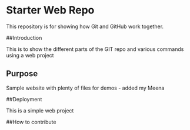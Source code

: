 # Starter Web Repo

This repository is for showing how Git and GitHub work together.

##Introduction

This is to show the different parts of the GIT repo and various commands using a web project

## Purpose

Sample website with plenty of files for demos - added my Meena

##Deployment

This is a simple web project

##How to contribute